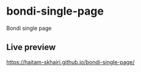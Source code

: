 # bondi-single-page
Bondi single page
## Live preview
https://haitam-skhairi.github.io/bondi-single-page/
